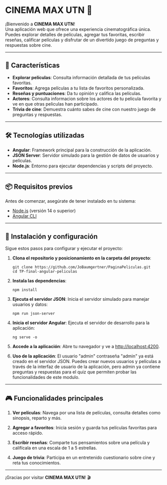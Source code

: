 
# CINEMA MAX UTN 🎥

¡Bienvenido a **CINEMA MAX UTN**!  
Una aplicación web que ofrece una experiencia cinematográfica única. Puedes explorar detalles de películas, agregar tus favoritas, escribir reseñas, calificar películas y disfrutar de un divertido juego de preguntas y respuestas sobre cine.

---

## 🚀 Características

- **Explorar películas**: Consulta información detallada de tus películas favoritas.
- **Favoritos**: Agrega películas a tu lista de favoritos personalizada.
- **Reseñas y puntuaciones**: Da tu opinión y califica las películas.
- **Actores**: Consulta informacion sobre los actores de tu pelicula favorita y ve en que otras peliculas han participado.
- **Trivia de cine**: Demuestra cuánto sabes de cine con nuestro juego de preguntas y respuestas.

---

## 🛠️ Tecnologías utilizadas

- **Angular**: Framework principal para la construcción de la aplicación.
- **JSON Server**: Servidor simulado para la gestión de datos de usuarios y películas.
- **Node.js**: Entorno para ejecutar dependencias y scripts del proyecto.

---

## 📦 Requisitos previos

Antes de comenzar, asegúrate de tener instalado en tu sistema:

- [Node.js](https://nodejs.org/) (versión 14 o superior)
- [Angular CLI](https://angular.io/cli)

---

## 📖 Instalación y configuración 

Sigue estos pasos para configurar y ejecutar el proyecto:

1. **Clona el repositorio y posicionamiento en la carpeta del proyecto**:
   ```
   git clone https://github.com/JoBaumgertner/PaginaPeliculas.git
   cd TP-final-angular-peliculas
   ```

2. **Instala las dependencias**:
   ```
   npm install
   ```

3. **Ejecuta el servidor JSON**:
   Inicia el servidor simulado para manejar usuarios y datos:
   ```
   npm run json-server
   ```

4. **Inicia el servidor Angular**:
   Ejecuta el servidor de desarrollo para la aplicación:
   ```
   ng serve -o
   ```

5. **Accede a la aplicación**:
   Abre tu navegador y ve a [http://localhost:4200](http://localhost:4200).

6. **Uso de la aplicación**:
   El usuario "admin" contraseña "admin" ya está creado en el servidor JSON. Puedes crear nuevos usuarios y películas a través de
   la interfaz de usuario de la aplicación, pero admin ya contiene preguntas y respuestas para el quiz que permiten probar las funcionalidades de este modulo. 

---

## 🎮 Funcionalidades principales

1. **Ver películas**:
   Navega por una lista de películas, consulta detalles como sinopsis, reparto y más.

2. **Agregar a favoritos**:
   Inicia sesión y guarda tus películas favoritas para acceso rápido.

3. **Escribir reseñas**:
   Comparte tus pensamientos sobre una película y califícala en una escala de 1 a 5 estrellas.

4. **Juego de trivia**:
   Participa en un entretenido cuestionario sobre cine y reta tus conocimientos.

---

¡Gracias por visitar **CINEMA MAX UTN**! 🎬
